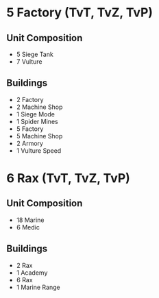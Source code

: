 # 5 Factory (TvT, TvZ, TvP)

## Unit Composition

- 5 Siege Tank
- 7 Vulture

## Buildings

- 2 Factory
- 2 Machine Shop
- 1 Siege Mode
- 1 Spider Mines
- 5 Factory
- 5 Machine Shop
- 2 Armory
- 1 Vulture Speed

# 6 Rax (TvT, TvZ, TvP)

## Unit Composition

- 18 Marine
- 6 Medic

## Buildings

- 2 Rax
- 1 Academy
- 6 Rax
- 1 Marine Range